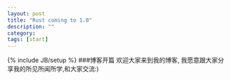 ```yaml
---
layout: post
title: "Rust coming to 1.0"
description: ""
category:
tags: [start]
---
```

{% include JB/setup %}
###博客开篇
欢迎大家来到我的博客, 我愿意跟大家分享我的所见所闻所学,和大家交流:)
